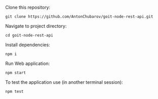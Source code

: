 Clone this repository:

```shell
git clone https://github.com/AntonChubarov/goit-node-rest-api.git
```

Navigate to project directory:

```shell
cd goit-node-rest-api
```

Install dependencies:
```shell
npm i
```

Run Web application:
```shell
npm start
```

To test the application use (in another terminal session):
```shell
npm test
```
